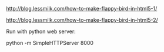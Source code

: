 http://blog.lessmilk.com/how-to-make-flappy-bird-in-html5-1/

http://blog.lessmilk.com/how-to-make-flappy-bird-in-html5-2/

Run with python web server:

python -m SimpleHTTPServer 8000